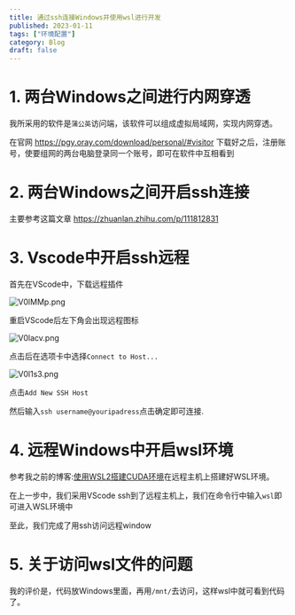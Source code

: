 ```yaml
---
title: 通过ssh连接Windows并使用wsl进行开发 	
published: 2023-01-11 
tags: ["环境配置"]
category: Blog
draft: false 
---
```



# 1. 两台Windows之间进行内网穿透
我所采用的软件是`蒲公英`访问端，该软件可以组成虚拟局域网，实现内网穿透。

在官网 <https://pgy.oray.com/download/personal/#visitor> 下载好之后，注册账号，使要组网的两台电脑登录同一个账号，即可在软件中互相看到

# 2. 两台Windows之间开启ssh连接

主要参考这篇文章 <https://zhuanlan.zhihu.com/p/111812831>

# 3. Vscode中开启ssh远程

首先在VScode中，下载远程插件

![V0lMMp.png](https://i.imgloc.com/2023/06/02/V0lMMp.png)

重启VScode后左下角会出现远程图标

![V0lacv.png](https://i.imgloc.com/2023/06/02/V0lacv.png)

点击后在选项卡中选择`Connect to Host...`

![V0l1s3.png](https://i.imgloc.com/2023/06/02/V0l1s3.png)

点击`Add New SSH Host`

然后输入`ssh username@youripadress`点击确定即可连接.


# 4. 远程Windows中开启wsl环境

参考我之前的博客:[使用WSL2搭建CUDA环境](https://hernandez-hkp.github.io/2023/01/04/wsl_cuda/ "使用WSL2搭建CUDA环境")在远程主机上搭建好WSL环境。

在上一步中，我们采用VScode ssh到了远程主机上，我们在命令行中输入`wsl`即可进入WSL环境中

至此，我们完成了用ssh访问远程window

# 5. 关于访问wsl文件的问题
我的评价是，代码放Windows里面，再用`/mnt/`去访问，这样wsl中就可看到代码了。